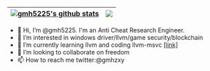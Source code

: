 
| <a href="https://github.com/gmh5225"><img align="center" src="https://github-readme-stats.vercel.app/api?username=gmh5225&show_icons=true&theme=tokyonight&hide_border=true" alt="gmh5225's github stats" /></a> | <a href="https://github.com/gmh5225"><img align="center" src="https://github-readme-stats.vercel.app/api/top-langs/?username=gmh5225&layout=compact&theme=tokyonight&hide_border=true&hide=TeX" /></a> |
| ------------- | ------------- |

- 👋 Hi, I’m @gmh5225. I'm an Anti Cheat Research Engineer.
- 👀 I’m interested in windows driver/llvm/game security/blockchain
- 🌱 I’m currently learning llvm and coding llvm-msvc [[link]](https://github.com/NewWorldComingSoon/llvm-msvc-build)
- 💞️ I’m looking to collaborate on freedom
- 📫 How to reach me twitter:@gmhzxy



